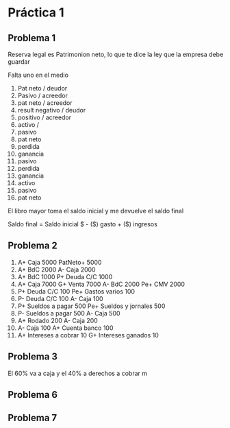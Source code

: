 # Práctica 1

## Problema 1

Reserva legal es Patrimonion neto, lo que te dice la ley que la empresa debe guardar

Falta uno en el medio

1. Pat neto / deudor
2. Pasivo / acreedor
3. pat neto / acreedor
4. result negativo / deudor
5. positivo / acreedor
6. activo /
7. pasivo
8. pat neto
9. perdida
10. ganancia
11. pasivo
12. perdida
13. ganancia
14. activo
15. pasivo
16. pat neto

El libro mayor toma el saldo inicial y me devuelve el saldo final

Saldo final = Saldo inicial $ - (\$) gasto + (\$) ingresos

## Problema 2

1. A+ Caja 5000 PatNeto+ 5000
2. A+ BdC 2000 A- Caja 2000
3. A+ BdC 1000 P+ Deuda C/C 1000
4. A+ Caja 7000 G+ Venta 7000 A- BdC 2000 Pe+ CMV 2000
5. P+ Deuda C/C 100 Pe+ Gastos varios 100
6. P- Deuda C/C 100 A- Caja 100
7. P+ Sueldos a pagar 500 Pe+ Sueldos y jornales 500
8. P- Sueldos a pagar 500 A- Caja 500
9. A+ Rodado 200 A- Caja 200
10. A- Caja 100 A+ Cuenta banco 100
11. A+ Intereses a cobrar 10 G+ Intereses ganados 10

## Problema 3

El 60% va a caja y el 40% a derechos a cobrar
m

## Problema 6

## Problema 7


